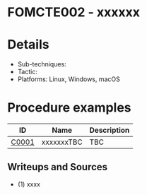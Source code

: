 # FOMCTE002 - xxxxxx


# Details


- Sub-techniques:
- Tactic: 
- Platforms: Linux, Windows, macOS

# Procedure examples

| ID                                                  | Name       | Description |
| --------------------------------------------------- | ---------- | ----------- |
| [C0001](https://attack.mitre.org/campaigns/C00-XXX) | xxxxxxxTBC | TBC         |


## Writeups and Sources

- (1) xxxx
